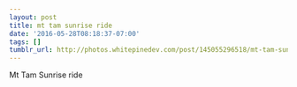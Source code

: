 ```yaml
---
layout: post
title: mt tam sunrise ride
date: '2016-05-28T08:18:37-07:00'
tags: []
tumblr_url: http://photos.whitepinedev.com/post/145055296518/mt-tam-sunrise-ride
---
```

Mt Tam Sunrise ride
